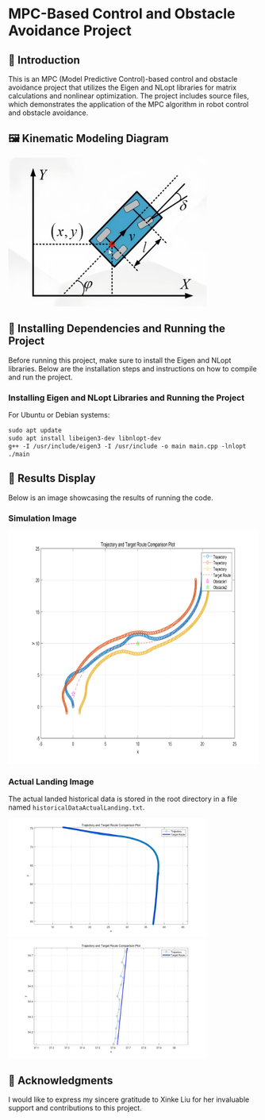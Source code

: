 # MPC-Based Control and Obstacle Avoidance Project

## 📌 Introduction

This is an MPC (Model Predictive Control)-based control and obstacle avoidance project that utilizes the Eigen and NLopt libraries for matrix calculations and nonlinear optimization. The project includes source files, which demonstrates the application of the MPC algorithm in robot control and obstacle avoidance.

## 🖼️ Kinematic Modeling Diagram

<img height="300" src="figure/kinematic_modeling_diagram.jpg" width="400"/>

## 🚀 Installing Dependencies and Running the Project

Before running this project, make sure to install the Eigen and NLopt libraries. Below are the installation steps and instructions on how to compile and run the project.

### Installing Eigen and NLopt Libraries and Running the Project

For Ubuntu or Debian systems:

```
sudo apt update
sudo apt install libeigen3-dev libnlopt-dev
g++ -I /usr/include/eigen3 -I /usr/include -o main main.cpp -lnlopt
./main
```

## 🎉 Results Display
Below is an image showcasing the results of running the code.

### Simulation Image

<img height="469" src="figure/trajectory_plot.png" width="781.5"/>

### Actual Landing Image

The actual landed historical data is stored in the root directory in a file named `historicalDataActualLanding.txt`.

<img height="240" src="figure/controlTruth.jpg" width="400"/>  <img height="240" src="figure/controlTruth0.jpg" width="400"/>

## 📢 Acknowledgments

I would like to express my sincere gratitude to Xinke Liu for her invaluable support and contributions to this project.